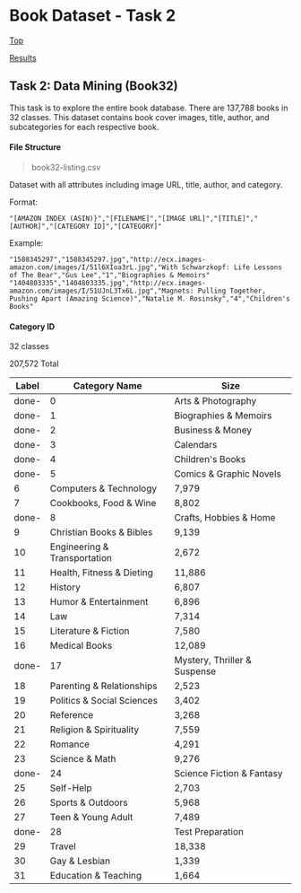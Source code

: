 # Book Dataset - Task 2

[Top](/../../)

[Results](/../../blob/master/docs/results.md)

## Task 2: Data Mining (Book32)

This task is to explore the entire book database. There are 137,788 books in 32 classes. This dataset contains book cover images, title, author, and subcategories for each respective book.

#### File Structure

>book32-listing.csv

Dataset with all attributes including image URL, title, author, and category.

Format:
```
"[AMAZON INDEX (ASIN)}","[FILENAME]","[IMAGE URL]","[TITLE]","[AUTHOR]","[CATEGORY ID]","[CATEGORY]"
```

Example:
```
"1588345297","1588345297.jpg","http://ecx.images-amazon.com/images/I/51l6XIoa3rL.jpg","With Schwarzkopf: Life Lessons of The Bear","Gus Lee","1","Biographies & Memoirs"
"1404803335","1404803335.jpg","http://ecx.images-amazon.com/images/I/51UJnL3Tx6L.jpg","Magnets: Pulling Together, Pushing Apart (Amazing Science)","Natalie M. Rosinsky","4","Children's Books"
```

#### Category ID

32 classes

207,572 Total

|Label|Category Name|Size|
|---|---|---|
done-|0|Arts & Photography|6,460|
done-|1|Biographies & Memoirs|4,261|
done-|2|Business & Money|9,965|
done-|3|Calendars|2,636|
done-|4|Children's Books|13,605|
done-|5|Comics & Graphic Novels|3,026|
|6|Computers & Technology|7,979|
|7|Cookbooks, Food & Wine|8,802|
done-|8|Crafts, Hobbies & Home|9,934|
|9|Christian Books & Bibles|9,139|
|10|Engineering & Transportation|2,672|
|11|Health, Fitness & Dieting|11,886|
|12|History|6,807|
|13|Humor & Entertainment|6,896|
|14|Law|7,314|
|15|Literature & Fiction|7,580|
|16|Medical Books|12,089|
done-|17|Mystery, Thriller & Suspense|1,998|
|18|Parenting & Relationships|2,523|
|19|Politics & Social Sciences|3,402|
|20|Reference|3,268|
|21|Religion & Spirituality|7,559|
|22|Romance|4,291|
|23|Science & Math|9,276|
done-|24|Science Fiction & Fantasy|3,800|
|25|Self-Help|2,703|
|26|Sports & Outdoors|5,968|
|27|Teen & Young Adult|7,489|
done-|28|Test Preparation|2,906|
|29|Travel|18,338|
|30|Gay & Lesbian|1,339|
|31|Education & Teaching|1,664|
